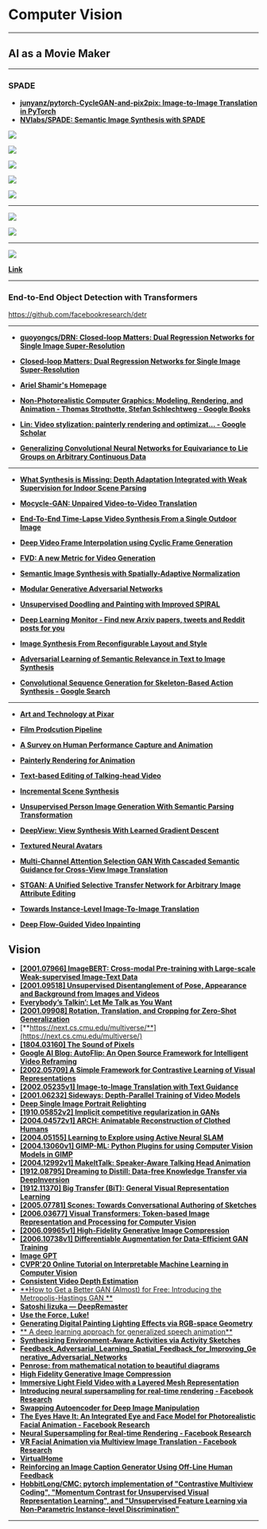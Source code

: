 # Computer Vision

---

## AI as a Movie Maker

---

### SPADE

- [**junyanz/pytorch-CycleGAN-and-pix2pix: Image-to-Image Translation in PyTorch**](https://github.com/junyanz/pytorch-CycleGAN-and-pix2pix)
- [**NVlabs/SPADE: Semantic Image Synthesis with SPADE**](https://github.com/NVlabs/SPADE)

![](images/2020-07-22-01-11-48.png)

![](images/2020-07-22-01-12-18.png)

![](images/2020-07-22-01-13-07.png)

![](images/2020-07-22-01-13-30.png)

![](images/2020-07-22-01-14-19.png)

---

![](images/2020-07-22-01-16-12.png)

![](images/2020-07-22-01-17-57.png)

---

![](images/2020-07-22-02-02-42.png)

[**Link**](https://arxiv.org/pdf/1711.07971.pdf)

---

### End-to-End Object Detection with Transformers

https://github.com/facebookresearch/detr

---

- [**guoyongcs/DRN: Closed-loop Matters: Dual Regression Networks for Single Image Super-Resolution**](https://github.com/guoyongcs/DRN)
- [**Closed-loop Matters: Dual Regression Networks for Single Image Super-Resolution**](https://arxiv.org/abs/2003.07018.pdf)
- [**Ariel Shamir's Homepage**](http://www.faculty.idc.ac.il/arik/site/writeVideo.asp)
- [**Non-Photorealistic Computer Graphics: Modeling, Rendering, and Animation - Thomas Strothotte, Stefan Schlechtweg - Google Books**](https://books.google.co.in/books?hl=en&lr=&id=Kq_dU65kngUC&oi=fnd&pg=PP2&ots=vEmD9Rjr3i&sig=LXVandqs4l0nLWDwDaNgSwa3XjY&redir_esc=y#v=onepage&q&f=false)
- [**Lin: Video stylization: painterly rendering and optimizat... - Google Scholar**](https://scholar.google.com/scholar?um=1&ie=UTF-8&lr&cites=1538375253694513701)

- [**Generalizing Convolutional Neural Networks for Equivariance to Lie Groups on Arbitrary Continuous Data**](https://github.com/mfinzi/LieConv)

---

- [**What Synthesis is Missing: Depth Adaptation Integrated with Weak Supervision for Indoor Scene Parsing**](https://arxiv.org/abs/1903.09781.pdf)
- [**Mocycle-GAN: Unpaired Video-to-Video Translation**](https://arxiv.org/abs/1908.09514.pdf)
- [**End-To-End Time-Lapse Video Synthesis From a Single Outdoor Image**](http://openaccess.thecvf.com/content_CVPR_2019/papers/Nam_End-To-End_Time-Lapse_Video_Synthesis_From_a_Single_Outdoor_Image_CVPR_2019_paper.pdf)
- [**Deep Video Frame Interpolation using Cyclic Frame Generation**](https://www.citi.sinica.edu.tw/papers/yylin/6497-F.pdf)
- [**FVD: A new Metric for Video Generation**](https://openreview.net/forum?id=rylgEULtdN)
- [**Semantic Image Synthesis with Spatially-Adaptive Normalization**](https://arxiv.org/abs/1903.07291.pdf)
- [**Modular Generative Adversarial Networks**](http://openaccess.thecvf.com/content_ECCV_2018/papers/Bo_Zhao_Modular_Generative_Adversarial_ECCV_2018_paper.pdf)

- [**Unsupervised Doodling and Painting with Improved SPIRAL**](https://learning-to-paint.github.io/)
- [**Deep Learning Monitor - Find new Arxiv papers, tweets and Reddit posts for you**](https://deeplearn.org/)
- [**Image Synthesis From Reconfigurable Layout and Style**](https://arxiv.org/abs/1908.07500.pdf)
- [**Adversarial Learning of Semantic Relevance in Text to Image Synthesis**](http://www.eecs.harvard.edu/~htk/publication/2019-aaai-cha-gwon-kung.pdf)
- [**Convolutional Sequence Generation for Skeleton-Based Action Synthesis - Google Search**](https://www.google.com/search?q=Convolutional+Sequence+Generation+for+Skeleton-Based+Action+Synthesis&rlz=1C1CHBF_enUS858US858&oq=Convolutional+Sequence+Generation+for+Skeleton-Based+Action+Synthesis&aqs=chrome..69i57&sourceid=chrome&ie=UTF-8)

---

- [**Art and Technology at Pixar**](http://graphics.pixar.com/library/sigAsia2018Course/paper.pdf)
- [**Film Prodcution Pipeline**](https://www.youtube.com/watch?v=7hUH92xwODg)
- [**A Survey on Human Performance Capture and Animation**](https://users.cs.cf.ac.uk/Yukun.Lai/papers/PerformanceSurveyJCST.pdf)
- [**Painterly Rendering for Animation**](http://www.eecs.umich.edu/courses/eecs498-2/papers/meier96.pdf)

- [**Text-based Editing of Talking-head Video**](https://arxiv.org/abs/1906.01524.pdf)
- [**Incremental Scene Synthesis**](https://arxiv.org/abs/1811.12297.pdf)
- [**Unsupervised Person Image Generation With Semantic Parsing Transformation**](http://openaccess.thecvf.com/content_CVPR_2019/papers/Song_Unsupervised_Person_Image_Generation_With_Semantic_Parsing_Transformation_CVPR_2019_paper.pdf)
- [**DeepView: View Synthesis With Learned Gradient Descent**](http://openaccess.thecvf.com/content_CVPR_2019/papers/Flynn_DeepView_View_Synthesis_With_Learned_Gradient_Descent_CVPR_2019_paper.pdf)
- [**Textured Neural Avatars**](http://openaccess.thecvf.com/content_CVPR_2019/papers/Shysheya_Textured_Neural_Avatars_CVPR_2019_paper.pdf)
- [**Multi-Channel Attention Selection GAN With Cascaded Semantic Guidance for Cross-View Image Translation**](http://openaccess.thecvf.com/content_CVPR_2019/papers/Tang_Multi-Channel_Attention_Selection_GAN_With_Cascaded_Semantic_Guidance_for_Cross-View_CVPR_2019_paper.pdf)
- [**STGAN: A Unified Selective Transfer Network for Arbitrary Image Attribute Editing**](http://openaccess.thecvf.com/content_CVPR_2019/papers/Liu_STGAN_A_Unified_Selective_Transfer_Network_for_Arbitrary_Image_Attribute_CVPR_2019_paper.pdf)
- [**Towards Instance-Level Image-To-Image Translation**](http://openaccess.thecvf.com/content_CVPR_2019/papers/Shen_Towards_Instance-Level_Image-To-Image_Translation_CVPR_2019_paper.pdf)
- [**Deep Flow-Guided Video Inpainting**](http://openaccess.thecvf.com/content_CVPR_2019/papers/Xu_Deep_Flow-Guided_Video_Inpainting_CVPR_2019_paper.pdf)

## Vision

- [**[2001.07966] ImageBERT: Cross-modal Pre-training with Large-scale Weak-supervised Image-Text Data**](https://arxiv.org/abs/2001.07966)
- [**[2001.09518] Unsupervised Disentanglement of Pose, Appearance and Background from Images and Videos**](https://arxiv.org/abs/2001.09518)
- [**Everybody’s Talkin’: Let Me Talk as You Want**](https://wywu.github.io/projects/EBT/EBT.html)
- [**[2001.09908] Rotation, Translation, and Cropping for Zero-Shot Generalization**](https://arxiv.org/abs/2001.09908)
- [**https://next.cs.cmu.edu/multiverse/**](https://next.cs.cmu.edu/multiverse/)
- [**[1804.03160] The Sound of Pixels**](https://arxiv.org/abs/1804.03160)
- [**Google AI Blog: AutoFlip: An Open Source Framework for Intelligent Video Reframing**](https://ai.googleblog.com/2020/02/autoflip-open-source-framework-for.html?m=1)
- [**[2002.05709] A Simple Framework for Contrastive Learning of Visual Representations**](https://arxiv.org/abs/2002.05709)
- [**[2002.05235v1] Image-to-Image Translation with Text Guidance**](https://arxiv.org/abs/2002.05235v1)
- [**[2001.06232] Sideways: Depth-Parallel Training of Video Models**](https://arxiv.org/abs/2001.06232)
- [**Deep Single Image Portrait Relighting**](https://zhhoper.github.io/dpr.html)
- [**[1910.05852v2] Implicit competitive regularization in GANs**](https://arxiv.org/abs/1910.05852v2)
- [**[2004.04572v1] ARCH: Animatable Reconstruction of Clothed Humans**](https://arxiv.org/abs/2004.04572v1)
- [**[2004.05155] Learning to Explore using Active Neural SLAM**](https://arxiv.org/abs/2004.05155)
- [**[2004.13060v1] GIMP-ML: Python Plugins for using Computer Vision Models in GIMP**](https://arxiv.org/abs/2004.13060v1)
- [**[2004.12992v1] MakeItTalk: Speaker-Aware Talking Head Animation**](https://arxiv.org/abs/2004.12992v1)
- [**[1912.08795] Dreaming to Distill: Data-free Knowledge Transfer via DeepInversion**](https://arxiv.org/abs/1912.08795)
- [**[1912.11370] Big Transfer (BiT): General Visual Representation Learning**](https://arxiv.org/abs/1912.11370)
- [**[2005.07781] Scones: Towards Conversational Authoring of Sketches**](https://arxiv.org/abs/2005.07781)
- [**[2006.03677] Visual Transformers: Token-based Image Representation and Processing for Computer Vision**](https://arxiv.org/abs/2006.03677)
- [**[2006.09965v1] High-Fidelity Generative Image Compression**](https://arxiv.org/abs/2006.09965v1)
- [**[2006.10738v1] Differentiable Augmentation for Data-Efficient GAN Training**](https://arxiv.org/abs/2006.10738v1)
- [**Image GPT**](https://openai.com/blog/image-gpt/)
- [**CVPR'20 Online Tutorial on Interpretable Machine Learning in Computer Vision**](https://interpretablevision.github.io/)
- [**Consistent Video Depth Estimation**](https://roxanneluo.github.io/Consistent-Video-Depth-Estimation/)
- [**How to Get a Better GAN (Almost) for Free: Introducing the Metropolis-Hastings GAN **](https://eng.uber.com/mh-gan/)
- [**Satoshi Iizuka — DeepRemaster**](http://iizuka.cs.tsukuba.ac.jp/projects/remastering/en/index.html)
- [**Use the Force, Luke!**](https://ehsanik.github.io/forcecvpr2020/)
- [**Generating Digital Painting Lighting Effects via RGB-space Geometry**](https://lllyasviel.github.io/PaintingLight/)
- [** A deep learning approach for generalized speech animation**](https://dl.acm.org/doi/pdf/10.1145/3072959.3073699)
- [**Synthesizing Environment-Aware Activities via Activity Sketches**](https://andrewliao11.github.io/project/env-program/)
- [**Feedback_Adversarial_Learning_Spatial_Feedback_for_Improving_Generative_Adversarial_Networks**](https://openaccess.thecvf.com/content_CVPR_2019/papers/Huh_Feedback_Adversarial_Learning_Spatial_Feedback_for_Improving_Generative_Adversarial_Networks_CVPR_2019_paper.pdf)
- [**Penrose: from mathematical notation to beautiful diagrams**](https://penrose.ink/siggraph20.html)
- [**High Fidelity Generative Image Compression**](https://hific.github.io/)
- [**Immersive Light Field Video with a Layered Mesh Representation**](https://augmentedperception.github.io/deepviewvideo/)
- [**Introducing neural supersampling for real-time rendering - Facebook Research**](https://research.fb.com/blog/2020/07/introducing-neural-supersampling-for-real-time-rendering/)
- [**Swapping Autoencoder for Deep Image Manipulation**](https://taesung.me/SwappingAutoencoder/)
- [**The Eyes Have It: An Integrated Eye and Face Model for Photorealistic Facial Animation - Facebook Research**](https://research.fb.com/publications/the-eyes-have-it-an-integrated-eye-and-face-model-for-photorealistic-facial-animation/)
- [**Neural Supersampling for Real-time Rendering - Facebook Research**](https://research.fb.com/publications/neural-supersampling-for-real-time-rendering/)
- [**VR Facial Animation via Multiview Image Translation - Facebook Research**](https://research.fb.com/publications/vr-facial-animation-via-multiview-image-translation/)
- [**VirtualHome**](http://virtual-home.org/)
- [**Reinforcing an Image Caption Generator Using Off-Line Human Feedback**](https://arxiv.org/abs/1911.09753.pdf)
- [**HobbitLong/CMC: pytorch implementation of "Contrastive Multiview Coding", "Momentum Contrast for Unsupervised Visual Representation Learning", and "Unsupervised Feature Learning via Non-Parametric Instance-level Discrimination"**](https://github.com/HobbitLong/CMC)

---
